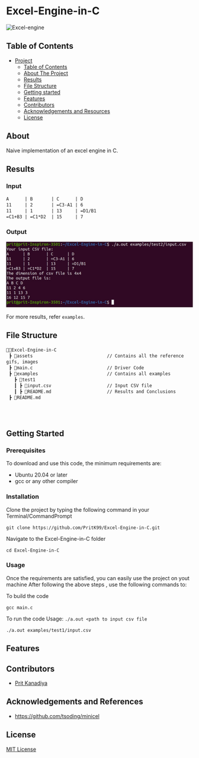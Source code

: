 # Excel-Engine-in-C

<img src = "https://docs.eazybi.com/eazybi/files/688143/43516105/1/1534802836000/excel-and-csv.png" alt = "Excel-engine">

## Table of Contents

- [Project](#Excel-Engine-in-C)
  - [Table of Contents](#table-of-contents)
  - [About The Project](#about-the-project)
  - [Results](#results)
  - [File Structure](#file-structure)
  - [Getting started](#Getting-Started)
  - [Features](#features)
  - [Contributors](#contributors)
  - [Acknowledgements and Resources](#acknowledgements-and-references)
  - [License](#license)
  
## About

Naive implementation of an excel engine in C.

## Results

### Input

```
A      | B       | C      | D 
11     | 2       | =C3-A1 | 6
11     | 1       | 13     | =D1/B1
=C1+B3 | =C1*D2  | 15     | 7
```

### Output

<img src = "assets/test2.jpeg" alt="Test 2 results available in assets folder">

For more results, refer ```examples```.

## File Structure
```
👨‍💻Excel-Engine-in-C
 ┣ 📂assets                            // Contains all the reference gifs, images
 ┣ 📄main.c                            // Driver Code
 ┣ 📂examples                          // Contains all examples
   ┣ 📂test1                            
   ┃ ┣ 📄input.csv                     // Input CSV file  
   ┃ ┣ 📄README.md                     // Results and Conclusions
 ┣ 📄README.md                          
   

     
``` 
## Getting Started

### Prerequisites
To download and use this code, the minimum requirements are:

* Ubuntu 20.04 or later
* gcc or any other compiler

### Installation

Clone the project by typing the following command in your Terminal/CommandPrompt

```
git clone https://github.com/PritK99/Excel-Engine-in-C.git
```
Navigate to the Excel-Engine-in-C folder

```
cd Excel-Engine-in-C
```

### Usage

Once the requirements are satisfied, you can easily use the project on yout machine
After following the above steps , use the following commands to:

To build the code
```
gcc main.c
```

To run the code
Usage: ```./a.out <path to input csv file```
```
./a.out examples/test1/input.csv
```
## Features


## Contributors
* [Prit Kanadiya](https://github.com/PritK99)

## Acknowledgements and References
* https://github.com/tsoding/minicel
 
## License
[MIT License](https://opensource.org/licenses/MIT)



